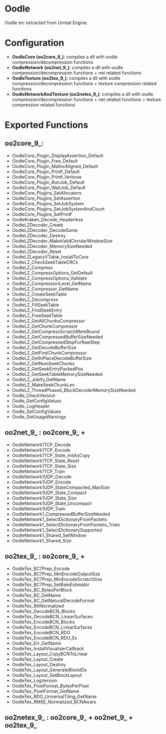 # Oodle
Oodle src extracted from Unreal Engine. 

# Configuration

* **OodleCore (oo2core_9_)**: compiles a dll with oodle compression/decompression functions
* **OodleNetwork (oo2net_9_)**: compiles a dll with oodle compression/decompression functions + net related functions
* **OodleTexture (oo2tex_9_)**: compiles a dll with oodle compression/decompression functions + texture compression related functions
* **OodleNetworkAndTexture (oo2netex_9_)**: compiles a dll with oodle compression/decompression functions + net related functions + texture compression related functions

# Exported Functions

## oo2core_9_:

* OodleCore_Plugin_DisplayAssertion_Default
* OodleCore_Plugin_Free_Default
* OodleCore_Plugin_MallocAligned_Default
* OodleCore_Plugin_Printf_Default
* OodleCore_Plugin_Printf_Verbose
* OodleCore_Plugin_RunJob_Default
* OodleCore_Plugin_WaitJob_Default
* OodleCore_Plugins_SetAllocators
* OodleCore_Plugins_SetAssertion
* OodleCore_Plugins_SetJobSystem
* OodleCore_Plugins_SetJobSystemAndCount
* OodleCore_Plugins_SetPrintf
* OodleKraken_Decode_Headerless
* OodleLZDecoder_Create
* OodleLZDecoder_DecodeSome
* OodleLZDecoder_Destroy
* OodleLZDecoder_MakeValidCircularWindowSize
* OodleLZDecoder_MemorySizeNeeded
* OodleLZDecoder_Reset
* OodleLZLegacyVTable_InstallToCore
* OodleLZ_CheckSeekTableCRCs
* OodleLZ_Compress
* OodleLZ_CompressOptions_GetDefault
* OodleLZ_CompressOptions_Validate
* OodleLZ_CompressionLevel_GetName
* OodleLZ_Compressor_GetName
* OodleLZ_CreateSeekTable
* OodleLZ_Decompress
* OodleLZ_FillSeekTable
* OodleLZ_FindSeekEntry
* OodleLZ_FreeSeekTable
* OodleLZ_GetAllChunksCompressor
* OodleLZ_GetChunkCompressor
* OodleLZ_GetCompressScratchMemBound
* OodleLZ_GetCompressedBufferSizeNeeded
* OodleLZ_GetCompressedStepForRawStep
* OodleLZ_GetDecodeBufferSize
* OodleLZ_GetFirstChunkCompressor
* OodleLZ_GetInPlaceDecodeBufferSize
* OodleLZ_GetNumSeekChunks
* OodleLZ_GetSeekEntryPackedPos
* OodleLZ_GetSeekTableMemorySizeNeeded
* OodleLZ_Jobify_GetName
* OodleLZ_MakeSeekChunkLen
* OodleLZ_ThreadPhased_BlockDecoderMemorySizeNeeded
* Oodle_CheckVersion
* Oodle_GetConfigValues
* Oodle_LogHeader
* Oodle_SetConfigValues
* Oodle_SetUsageWarnings
 
 ## oo2net_9_ :  oo2core_9_ + 
 
* OodleNetwork1TCP_Decode
* OodleNetwork1TCP_Encode
* OodleNetwork1TCP_State_InitAsCopy
* OodleNetwork1TCP_State_Reset
* OodleNetwork1TCP_State_Size
* OodleNetwork1TCP_Train
* OodleNetwork1UDP_Decode
* OodleNetwork1UDP_Encode
* OodleNetwork1UDP_StateCompacted_MaxSize
* OodleNetwork1UDP_State_Compact
* OodleNetwork1UDP_State_Size
* OodleNetwork1UDP_State_Uncompact
* OodleNetwork1UDP_Train
* OodleNetwork1_CompressedBufferSizeNeeded
* OodleNetwork1_SelectDictionaryFromPackets
* OodleNetwork1_SelectDictionaryFromPackets_Trials
* OodleNetwork1_SelectDictionarySupported
* OodleNetwork1_Shared_SetWindow
* OodleNetwork1_Shared_Size

 ## oo2tex_9_ : oo2core_9_ + 
 
* OodleTex_BC7Prep_Encode
* OodleTex_BC7Prep_MinEncodeOutputSize
* OodleTex_BC7Prep_MinEncodeScratchSize
* OodleTex_BC7Prep_SetRateEstimator
* OodleTex_BC_BytesPerBlock
* OodleTex_BC_GetName
* OodleTex_BC_GetNaturalDecodeFormat
* OodleTex_BlitNormalized
* OodleTex_DecodeBCN_Blocks
* OodleTex_DecodeBCN_LinearSurfaces
* OodleTex_EncodeBCN_Blocks
* OodleTex_EncodeBCN_LinearSurfaces
* OodleTex_EncodeBCN_RDO
* OodleTex_EncodeBCN_RDO_Ex
* OodleTex_Err_GetName
* OodleTex_InstallVisualizerCallback
* OodleTex_Layout_CopyBCNToLinear
* OodleTex_Layout_Create
* OodleTex_Layout_Destroy
* OodleTex_Layout_GenerateBlockIDs
* OodleTex_Layout_SetBlockLayout
* OodleTex_LogVersion
* OodleTex_PixelFormat_BytesPerPixel
* OodleTex_PixelFormat_GetName
* OodleTex_RDO_UniversalTiling_GetName
* OodleTex_RMSE_Normalized_BCNAware
 
 ## oo2netex_9_ : oo2core_9_ + oo2net_9_ + oo2tex_9_
